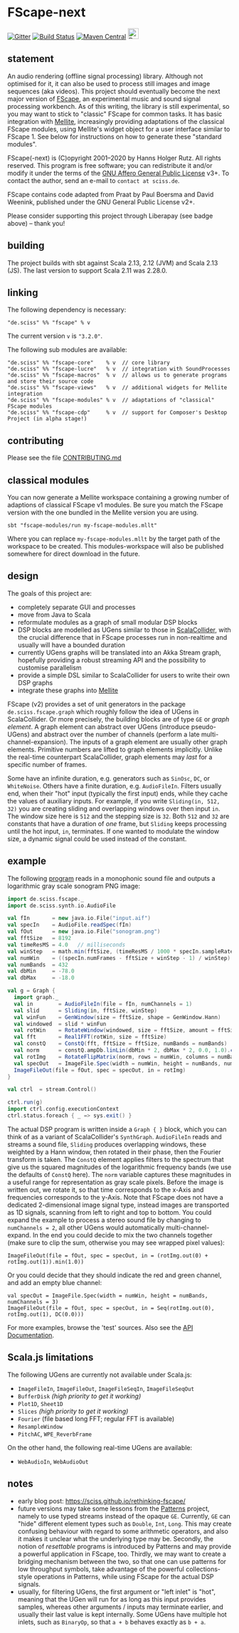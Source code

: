 # FScape-next

[![Gitter](https://badges.gitter.im/Join%20Chat.svg)](https://gitter.im/Sciss/FScape?utm_source=badge&utm_medium=badge&utm_campaign=pr-badge&utm_content=badge)
[![Build Status](https://travis-ci.org/Sciss/FScape-next.svg?branch=main)](https://travis-ci.org/Sciss/FScape-next)
[![Maven Central](https://maven-badges.herokuapp.com/maven-central/de.sciss/fscape_2.13/badge.svg)](https://maven-badges.herokuapp.com/maven-central/de.sciss/fscape_2.13)
<a href="https://liberapay.com/sciss"><img alt="Donate using Liberapay" src="https://liberapay.com/assets/widgets/donate.svg" height="24"></a>

## statement

An audio rendering (offline signal processing) library. Although not optimised for it, it can also be used to
process still images and image sequences (aka videos). This project should eventually become the next major version of
[FScape](https://git.iem.at/sciss/FScape), an experimental music and sound signal processing workbench. As of
this writing, the library is still experimental, so you may want to stick to "classic" FScape for common tasks. 
It has basic integration with [Mellite](http://sciss.de/mellite/), increasingly providing adaptations of the classical
FScape modules, using Mellite's widget object for a user interface similar to FScape 1. See below for instructions
on how to generate these "standard modules".

FScape(-next) is (C)opyright 2001&ndash;2020 by Hanns Holger Rutz. All rights reserved.
This program is free software; you can redistribute it and/or modify it under the terms 
of the [GNU Affero General Public License](https://git.iem.at/sciss/FScape-next/raw/main/LICENSE) v3+.
To contact the author, send an e-mail to `contact at sciss.de`.

FScape contains code adapted from Praat by Paul Boersma and David Weenink, published under the 
GNU General Public License v2+.

Please consider supporting this project through Liberapay (see badge above) – thank you!

## building

The project builds with sbt against Scala 2.13, 2.12 (JVM) and Scala 2.13 (JS).
The last version to support Scala 2.11 was 2.28.0.

## linking

The following dependency is necessary:

    "de.sciss" %% "fscape" % v

The current version `v` is `"3.2.0"`.

The following sub modules are available:

    "de.sciss" %% "fscape-core"    % v  // core library
    "de.sciss" %% "fscape-lucre"   % v  // integration with SoundProcesses
    "de.sciss" %% "fscape-macros"  % v  // allows us to generate programs and store their source code
    "de.sciss" %% "fscape-views"   % v  // additional widgets for Mellite integration
    "de.sciss" %% "fscape-modules" % v  // adaptations of "classical" FScape modules
    "de.sciss" %% "fscape-cdp"     % v  // support for Composer's Desktop Project (in alpha stage!)

## contributing

Please see the file [CONTRIBUTING.md](CONTRIBUTING.md)

## classical modules

You can now generate a Mellite workspace containing a growing number of adaptions of classical FScape v1
modules. Be sure you match the FScape version with the one bundled in the Mellite version you are using.

    sbt "fscape-modules/run my-fscape-modules.mllt"
    
Where you can replace `my-fscape-modules.mllt` by the target path of the workspace to be created.
This modules-workspace will also be published somewhere for direct download in the future.

## design

The goals of this project are:

- completely separate GUI and processes
- move from Java to Scala
- reformulate modules as a graph of small modular DSP blocks
- DSP blocks are modelled as UGens similar to those in [ScalaCollider](https://git.iem.at/sciss/ScalaCollider),
  with the crucial difference that in FScape processes run in non-realtime and usually will have a bounded duration
- currently UGens graphs will be translated into an Akka Stream graph, hopefully providing a robust
  streaming API and the possibility to customise parallelism
- provide a simple DSL similar to ScalaCollider for users to write their own DSP graphs
- integrate these graphs into [Mellite](https://git.iem.at/sciss/Mellite)

FScape (v2) provides a set of unit generators in the package `de.sciss.fscape.graph` which roughly follow the
idea of UGens in ScalaCollider. Or more precisely, the building blocks are of type `GE` or _graph element_.
A graph element can abstract over UGens (introduce pseudo-UGens) and abstract over the number of channels
(perform a late multi-channel-expansion). The inputs of a graph element are usually other graph elements.
Primitive numbers are lifted to graph elements implicitly. Unlike the real-time counterpart ScalaCollider,
graph elements may _last_ for a specific number of frames.

Some have an infinite duration, e.g. generators such as
`SinOsc`, `DC`, or `WhiteNoise`. Others have a finite duration, e.g. `AudioFileIn`. Filters usually end, when their
"hot" input (typically the first input) ends, while they cache the values of auxiliary inputs. For example,
if you write `Sliding(in, 512, 32)` you are creating sliding and overlapping windows over then input `in`.
The window size here is `512` and the stepping size is `32`. Both `512` and `32` are constants that have a duration
of _one_ frame, but `Sliding` keeps processing until the hot input, `in`, terminates. If one wanted to modulate
the window size, a dynamic signal could be used instead of the constant.

## example

The following [program](https://git.iem.at/sciss/FScape-next/blob/main/core/src/test/scala/de/sciss/fscape/ConstQTest.scala)
reads in a monophonic sound file and outputs a logarithmic gray scale sonogram PNG image:

```scala
import de.sciss.fscape._
import de.sciss.synth.io.AudioFile

val fIn       = new java.io.File("input.aif")
val specIn    = AudioFile.readSpec(fIn)
val fOut      = new java.io.File("sonogram.png")
val fftSize   = 8192
val timeResMS = 4.0   // milliseconds
val winStep   = math.min(fftSize, (timeResMS / 1000 * specIn.sampleRate + 0.5).toInt)
val numWin    = ((specIn.numFrames - fftSize + winStep - 1) / winStep).toInt
val numBands  = 432
val dbMin     = -78.0
val dbMax     = -18.0

val g = Graph {
  import graph._
  val in        = AudioFileIn(file = fIn, numChannels = 1)
  val slid      = Sliding(in, fftSize, winStep)
  val winFun    = GenWindow(size = fftSize, shape = GenWindow.Hann)
  val windowed  = slid * winFun
  val rotWin    = RotateWindow(windowed, size = fftSize, amount = fftSize/2)
  val fft       = Real1FFT(rotWin, size = fftSize)
  val constQ    = ConstQ(fft, fftSize = fftSize, numBands = numBands)
  val norm      = constQ.ampDb.linLin(dbMin * 2, dbMax * 2, 0.0, 1.0).clip()
  val rotImg    = RotateFlipMatrix(norm, rows = numWin, columns = numBands, mode = RotateFlipMatrix.Rot90CCW)
  val specOut   = ImageFile.Spec(width = numWin, height = numBands, numChannels = 1)
  ImageFileOut(file = fOut, spec = specOut, in = rotImg)
}

val ctrl  = stream.Control()

ctrl.run(g)
import ctrl.config.executionContext
ctrl.status.foreach { _ => sys.exit() }
```

The actual DSP program is written inside a `Graph { }` block, which you can think of as a variant of 
ScalaCollider's `SynthGraph`. `AudioFileIn` reads and streams a sound file, `Sliding` produces overlapping windows,
these weighted by a Hann window, then rotated in their phase, then the Fourier transform is taken. The `ConstQ`
element applies filters to the spectrum that give us the squared magnitudes of the logarithmic frequency bands
(we use the defaults of `ConstQ` here). The `norm` variable captures these magnitudes in a useful range for
representation as gray scale pixels. Before the image is written out, we rotate it, so that time corresponds to
the x-Axis and frequencies corresponds to the y-Axis. Note that FScape does not have a dedicated 2-dimensional
image signal type, instead images are transported as 1D signals, scanning from left to right and top to bottom.
You could expand the example to process a stereo sound file by changing to `numChannels = 2`, all other UGens would
automatically multi-channel-expand. In the end you could decide to mix the two channels together
(make sure to clip the sum, otherwise you may see wrapped pixel values):

```
ImageFileOut(file = fOut, spec = specOut, in = (rotImg.out(0) + rotImg.out(1)).min(1.0))
```

Or you could decide that they should indicate the red and green channel, and add an empty blue channel:

```
val specOut = ImageFile.Spec(width = numWin, height = numBands, numChannels = 3)
ImageFileOut(file = fOut, spec = specOut, in = Seq(rotImg.out(0), rotImg.out(1), DC(0.0)))
```

For more examples, browse the 'test' sources. Also see
the [API Documentation](http://sciss.de/mellite/latest/api/de/sciss/fscape/).

## Scala.js limitations

The following UGens are currently not available under Scala.js:

- `ImageFileIn`, `ImageFileOut`, `ImageFileSeqIn`, `ImageFileSeqOut`
- `BufferDisk` _(high priority to get it working)_
- `Plot1D`, `Sheet1D`
- `Slices` _(high priority to get it working)_
- `Fourier` (file based long FFT; regular FFT is available)
- `ResampleWindow`
- `PitchAC`, `WPE_ReverbFrame`

On the other hand, the following real-time UGens are available:

- `WebAudioIn`, `WebAudioOut`

## notes

- early blog post: https://sciss.github.io/rethinking-fscape/
- future versions may take some lessons from the [Patterns](https://git.iem.at/sciss/Patterns) project, namely
  to use typed streams instead of the opaque `GE`. Currently, `GE` can "hide" different element types such as
  `Double`, `Int`, `Long`. This may create confusing behaviour with regard to some arithmetic operators, and also
  it makes it unclear what the underlying type may be. Secondly, the notion of _resettable_ programs is introduced
  by Patterns and may provide a powerful application in FScape, too. Thirdly, we may want to create a bridging
  mechanism between the two, so that one can use patterns for low throughput symbols, take advantage of the powerful
  collections-style operations in Patterns, while using FScape for the actual DSP signals.
- usually, for filtering UGens, the first argument or "left inlet" is "hot", meaning that the UGen will
  run for as long as this input provides samples, whereas other arguments / inputs may terminate earlier,
  and usually their last value is kept internally. Some UGens have multiple hot inlets, such as
  `BinaryOp`, so that `a + b` behaves exactly as `b + a`.
